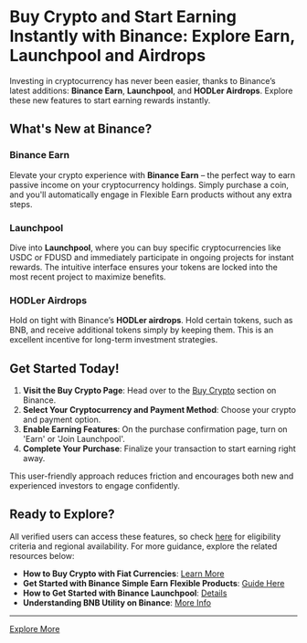 # Buy Crypto and Start Earning Instantly with Binance: Explore Earn, Launchpool and Airdrops

Investing in cryptocurrency has never been easier, thanks to Binance’s latest additions: **Binance Earn**, **Launchpool**, and **HODLer Airdrops**. Explore these new features to start earning rewards instantly.

## What's New at Binance?

### Binance Earn

Elevate your crypto experience with **Binance Earn** – the perfect way to earn passive income on your cryptocurrency holdings. Simply purchase a coin, and you'll automatically engage in Flexible Earn products without any extra steps.

### Launchpool

Dive into **Launchpool**, where you can buy specific cryptocurrencies like USDC or FDUSD and immediately participate in ongoing projects for instant rewards. The intuitive interface ensures your tokens are locked into the most recent project to maximize benefits.

### HODLer Airdrops

Hold on tight with Binance’s **HODLer airdrops**. Hold certain tokens, such as BNB, and receive additional tokens simply by keeping them. This is an excellent incentive for long-term investment strategies.

## Get Started Today!

1. **Visit the Buy Crypto Page**: Head over to the [Buy Crypto](https://www.binance.com/en/crypto/buy/USD/BNB) section on Binance.
2. **Select Your Cryptocurrency and Payment Method**: Choose your crypto and payment option.
3. **Enable Earning Features**: On the purchase confirmation page, turn on 'Earn' or 'Join Launchpool'.
4. **Complete Your Purchase**: Finalize your transaction to start earning right away.

This user-friendly approach reduces friction and encourages both new and experienced investors to engage confidently.

## Ready to Explore?

All verified users can access these features, so check [here](https://www.binance.com/en/support/faq/how-to-complete-identity-verification-for-a-personal-account-360027287111?hl=en) for eligibility criteria and regional availability. For more guidance, explore the related resources below:

- **How to Buy Crypto with Fiat Currencies**: [Learn More](https://www.binance.com/en/support/faq/detail/360036926252)
- **Get Started with Binance Simple Earn Flexible Products**: [Guide Here](https://www.binance.com/en/support/faq/detail/3bd1a6eba20a445da1e94bf6cfa52e80)
- **How to Get Started with Binance Launchpool**: [Details](https://www.binance.com/en/support/faq/detail/94ed108ce89d44ab8602aa3c476dfb04)
- **Understanding BNB Utility on Binance**: [More Info](https://www.binance.com/en/bnb)

---

[Explore More](https://chain-base.xyz/buy-crypto-and-start-earning-instantly-with-binance-explore-earn-launchpool-and-airdrops)